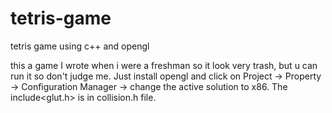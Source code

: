 # tetris-game
tetris game using c++ and opengl

this a game I wrote when i were a freshman so it look very trash, but u can run it so don't judge me. Just install opengl and click on Project -> Property -> Configuration 
Manager -> change the active solution to x86.
The include<glut.h> is in collision.h file.
